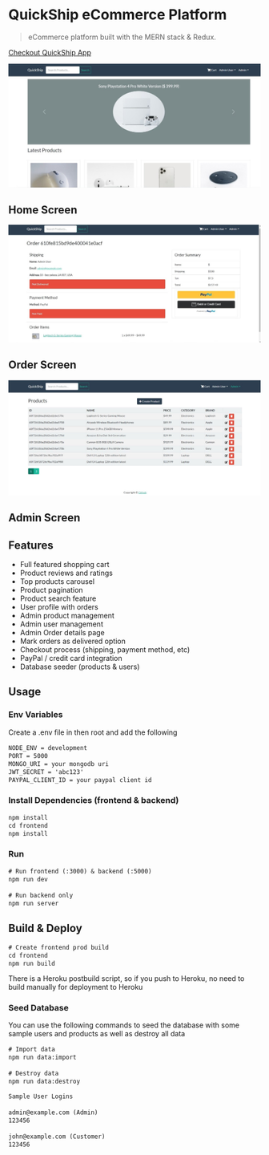 # QuickShip eCommerce Platform

> eCommerce platform built with the MERN stack & Redux.

[Checkout QuickShip App](https://quickshipapp.herokuapp.com/)

![screenshot](https://github.com/Ajink7/QuickShip/blob/main/uploads/homescreen.jfif)

## Home Screen

![screenshot](https://github.com/Ajink7/QuickShip/blob/main/uploads/orderscreen.jfif)

## Order Screen

![screenshot](https://github.com/Ajink7/QuickShip/blob/main/uploads/adminscreen.jfif)

## Admin Screen

## Features

- Full featured shopping cart
- Product reviews and ratings
- Top products carousel
- Product pagination
- Product search feature
- User profile with orders
- Admin product management
- Admin user management
- Admin Order details page
- Mark orders as delivered option
- Checkout process (shipping, payment method, etc)
- PayPal / credit card integration
- Database seeder (products & users)

## Usage

### Env Variables

Create a .env file in then root and add the following

```
NODE_ENV = development
PORT = 5000
MONGO_URI = your mongodb uri
JWT_SECRET = 'abc123'
PAYPAL_CLIENT_ID = your paypal client id
```

### Install Dependencies (frontend & backend)

```
npm install
cd frontend
npm install
```

### Run

```
# Run frontend (:3000) & backend (:5000)
npm run dev

# Run backend only
npm run server
```

## Build & Deploy

```
# Create frontend prod build
cd frontend
npm run build
```

There is a Heroku postbuild script, so if you push to Heroku, no need to build manually for deployment to Heroku

### Seed Database

You can use the following commands to seed the database with some sample users and products as well as destroy all data

```
# Import data
npm run data:import

# Destroy data
npm run data:destroy
```

```
Sample User Logins

admin@example.com (Admin)
123456

john@example.com (Customer)
123456

```
